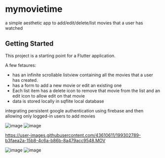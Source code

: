 # mymovietime

a simple aesthetic app to add/edit/delete/list movies that a user has watched

## Getting Started

This project is a starting point for a Flutter application.

A few fetaures:

- has an infinite scrollable listview containing all the movies that a user has created.
- has a form to add a new movie or edit an existing one
- Each list item has a delete icon to remove that movie from the list and an edit icon to allow edit on that movie
- data is stored locally in sqflite local database

integrating persistent google authentication using firebase and then allowing only logged-in users to add movies

![image](https://user-images.githubusercontent.com/43610611/199302476-965947c7-f8a4-4ada-8edd-5126720683c0.png)
![image](https://user-images.githubusercontent.com/43610611/199302519-09a997c8-c6bf-4770-9c65-657227c220f7.png)

https://user-images.githubusercontent.com/43610611/199302789-b3faea2a-15b8-4c6a-b86b-8a479acc9548.MOV

![image](https://user-images.githubusercontent.com/43610611/199302571-5c0cc6c3-6bc8-4fc0-aebd-cf15602f8ffa.png)
![image](https://user-images.githubusercontent.com/43610611/199302674-6983e54d-65c1-4fbe-b6ad-840ef32dc5a8.png)

